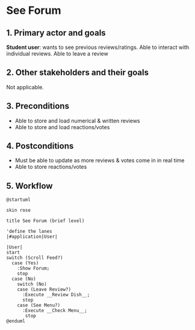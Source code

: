 # See Forum

## 1. Primary actor and goals

__Student user__: wants to see previous reviews/ratings. Able to interact with individual reviews. Able to leave a review 

## 2. Other stakeholders and their goals

Not applicable.

## 3. Preconditions

* Able to store and load numerical & written reviews
* Able to store and load reactions/votes

## 4. Postconditions

* Must be able to update as more reviews & votes come in in real time
* Able to store reactions/votes

## 5. Workflow

```plantuml
@startuml

skin rose

title See Forum (brief level)

'define the lanes
|#application|User|

|User|
start
switch (Scroll Feed?)
  case (Yes)
    :Show Forum;
    stop
  case (No)
    switch (No)
    case (Leave Review?)
      :Execute __Review Dish__;
      stop
    case (See Menu?)
      :Execute __Check Menu__;
       stop
@enduml
```